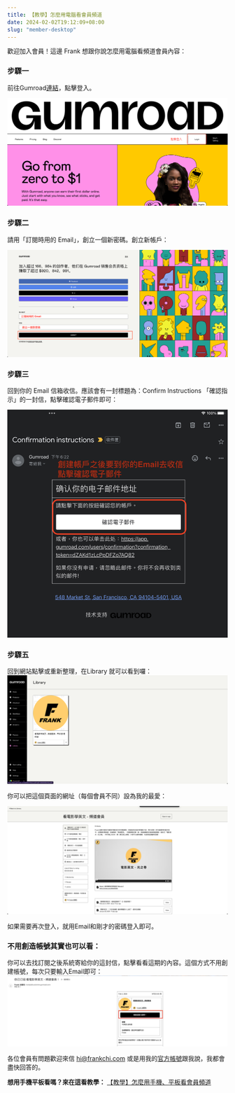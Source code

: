 ```yaml
---
title: 【教學】怎麼用電腦看會員頻道
date: 2024-02-02T19:12:09+08:00
slug: "member-desktop"
---
```


歡迎加入會員！這邊 Frank 想跟你說怎麼用電腦看頻道會員內容：

### 步驟一

前往Gumroad[連結](gumroad.com)，點擊登入。

![](member-desktop1.png)

### 步驟二

請用「訂閱時用的 Email」，創立一個新密碼。創立新帳戶：

![](member-desktop2.png)

### 步驟三

回到你的 Email 信箱收信。應該會有一封標題為：Confirm Instructions 「確認指示」的一封信，點擊確認電子郵件即可：

![](member-desktop3.png)

### 步驟五

回到網站點擊或重新整理，在Library 就可以看到囉：
![](member-desktop4.png)

你可以把這個頁面的網址（每個會員不同）設為我的最愛：

![](member-desktop5.png)

如果需要再次登入，就用Email和剛才的密碼登入即可。


### 不用創造帳號其實也可以看：

你可以去找訂閱之後系統寄給你的這封信，點擊看看這期的內容。這個方式不用創建帳號，每次只要輸入Email即可：
![](member-desktop6.png)

各位會員有問題歡迎來信 hi@frankchi.com 或是用我的[官方帳號](https://lin.ee/0vIw5Wd)跟我說，我都會盡快回答的。






**想用手機平板看嗎？來在這看教學：**
[【教學】怎麼用手機、平板看會員頻道](/member-app/)
